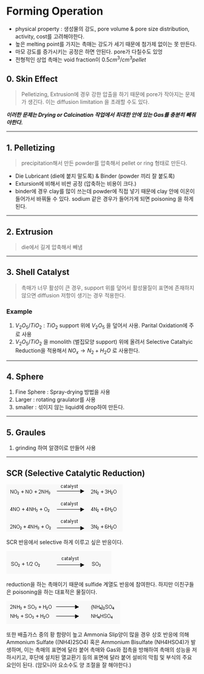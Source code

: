 # Forming Operation

- physical property : 생성물의 강도, pore volume & pore size distribution, activity, cost를 고려해야한다.
- 높은 melting point를 가지는 촉매는 강도가 세기 때문에 첨가제 없이는 못 만든다.
- 마모 강도를 증가시키는 공정은 하면 안된다. pore가 다칠수도 있엉
- 전형적인 상업 촉매는 void fraction이 $0.5cm^3/cm^3 pellet$

## 0. Skin Effect

> Pelletizing, Extrusion에 경우 강한 압출을 하기 때문에 pore가 작아지는 문제가 생긴다. 이는 diffusion limitation 을 초래할 수도 있다.

_**이러한 문제는 Drying or Calcination 작업에서 최대한 안에 있는 Gas를 충분히 빼줘야한다.**_

-----------

## 1. Pelletizing

>  precipitation해서 만든 powder를 압축해서 pellet or ring 형태로 만든다.
-  Die Lubricant (die에 붙지 말도록) & Binder (powder 끼리 잘 붙도록)
-  Extursion에 비해서 비싼 공정 (압축하는 비용이 크다.)
-  binder에 경우 clay를 많이 쓰는데 powder에 직접 넣기 때문에 clay 안에 이온이 들어가서 바꿔둘 수 있다. sodium 같은 경우가 들어가게 되면 poisoning 을 하게 된다.

-----------

## 2. Extrusion

> die에서 길게 압축해서 빼냄

-----------

## 3. Shell Catalyst

> 촉매가 너무 활성이 큰 경우, support 위를 덮어서 활성물질이 표면에 존재하지 않으면 diffusion 저항이 생기는 경우 적용한다.

### Example

1. $V_2O_5/TiO_2$ : $TiO_2$ support 위에 $V_2O_5$ 을 덮어서 사용. Parital Oxidation에 주로 사용
2. $V_2O_5/TiO_2$ 을 monolith (벌집모양 support) 위에 올려서 Selective Cataltyic Reduction을 적용해서 $NO_x \to N_2 + H_2O$ 로 사용한다.

-----------

## 4. Sphere

1. Fine Sphere : Spray-drying 방법을 사용
2. Larger : rotating graulator를 사용
3. smaller : 섞이지 않는 liquid에 drop하여 만든다.

-----------

## 5. Graules

1. grinding 하여 알갱이로 만들어 사용

-----------

## SCR (Selective Catalytic Reduction)

<img src ="../../image/04/SCR_reaction1.gif">

SCR 반응에서 selective 하게 이루고 싶은 반응이다.

<img src ="../../image/04/SCR_reaction2.gif">

reduction을 하는 촉매이기 때문에 sulfide 계열도 반응에 참여한다. 하지만 이친구들은 poisoning을 하는 대표적은 물질이다.

<img src ="../../image/04/SCR_reaction3.gif">

또한 배출가스 중의 황 함량이 높고 Ammonia Slip양이 많을 경우 상호 반응에 의해 Ammonium Sulfate ((NH4)2SO4) 혹은 Ammonium Bisulfate (NH4HSO4)가 발생하며, 이는 촉매의 표면에 달라 붙어 촉매와 Gas와 접촉을 방해하여 촉매의 성능을 저하시키고, 후단에 설치된 열교환기 등의 표면에 달라 붙어 설비의 막힘 및 부식의 주요 요인이 된다. (암모니아 요소수도 양 조절을 잘 해야한다.)